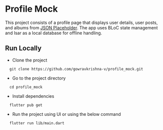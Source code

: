 # Profile Mock

This project consists of a profile page that displays user details, user posts, and albums from [JSON Placeholder](https://jsonplaceholder.typicode.com/). The app uses BLoC state management and Isar as a local database for offline handling.

## Run Locally

- Clone the project

```
  git clone https://github.com/gowravkrishna-v/profile_mock.git
```

- Go to the project directory

```
  cd profile_mock
```

- Install dependencies

```
  flutter pub get
```

- Run the project using UI or using the below command

```
  flutter run lib/main.dart
```
